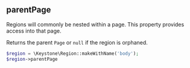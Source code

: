 parentPage
----

Regions will commonly be nested within a page. This property provides
access into that page.

Returns the parent `Page` or `null` if the region is orphaned.

```php
$region = \Keystone\Region::makeWithName('body');
$region->parentPage
```